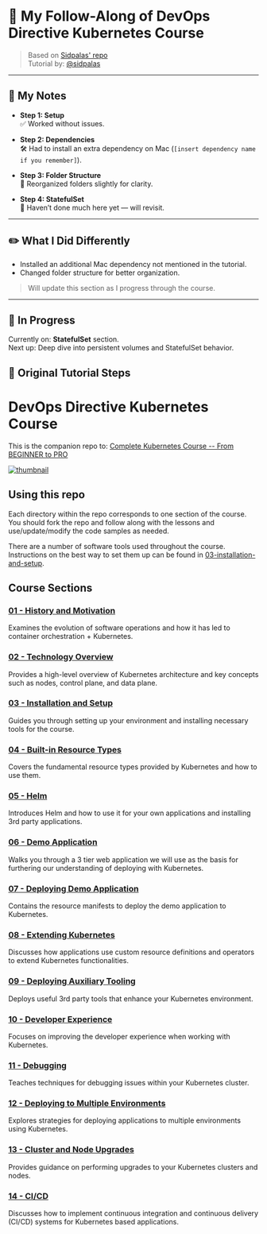 # 📘 My Follow-Along of DevOps Directive Kubernetes Course

> Based on [Sidpalas' repo](https://github.com/sidpalas/devops-directive-kubernetes-course)  
> Tutorial by: [@sidpalas](https://github.com/sidpalas)

---

## 🧠 My Notes

- **Step 1: Setup**  
  ✅ Worked without issues.

- **Step 2: Dependencies**  
  🛠️ Had to install an extra dependency on Mac (`[insert dependency name if you remember]`).

- **Step 3: Folder Structure**  
  📁 Reorganized folders slightly for clarity.

- **Step 4: StatefulSet**  
  🔄 Haven’t done much here yet — will revisit.

---

## ✏️ What I Did Differently

- Installed an additional Mac dependency not mentioned in the tutorial.
- Changed folder structure for better organization.

> Will update this section as I progress through the course.

---

## 🚧 In Progress

Currently on: **StatefulSet** section.  
Next up: Deep dive into persistent volumes and StatefulSet behavior.

## 📜 Original Tutorial Steps


# DevOps Directive Kubernetes Course

This is the companion repo to: [Complete Kubernetes Course -- From BEGINNER to PRO
](https://www.youtube.com/watch?v=2T86xAtR6Fo)

[![thumbnail](./readme-assets/thumbnail.jpg)](https://www.youtube.com/watch?v=2T86xAtR6Fo)

## Using this repo

Each directory within the repo corresponds to one section of the course. You should fork the repo and follow along with the lessons and use/update/modify the code samples as needed.

There are a number of software tools used throughout the course. Instructions on the best way to set them up can be found in [03-installation-and-setup](03-installation-and-setup/README.md).

## Course Sections

### [01 - History and Motivation](01-history-and-motivation/README.md)

Examines the evolution of software operations and how it has led to container orchestration + Kubernetes.

### [02 - Technology Overview](02-technology-overview/README.md)

Provides a high-level overview of Kubernetes architecture and key concepts such as nodes, control plane, and data plane.

### [03 - Installation and Setup](03-installation-and-setup/README.md)

Guides you through setting up your environment and installing necessary tools for the course.

### [04 - Built-in Resource Types](04-built-in-resource-types/README.md)

Covers the fundamental resource types provided by Kubernetes and how to use them.

### [05 - Helm](05-helm/README.md)

Introduces Helm and how to use it for your own applications and installing 3rd party applications.

### [06 - Demo Application](06-demo-application/README.md)

Walks you through a 3 tier web application we will use as the basis for furthering our understanding of deploying with Kubernetes.

### [07 - Deploying Demo Application](07-deploying-demo-application/README.md)

Contains the resource manifests to deploy the demo application to Kubernetes.

### [08 - Extending Kubernetes](08-extending-kubernetes/README.md)

Discusses how applications use custom resource definitions and operators to extend Kubernetes functionalities.

### [09 - Deploying Auxiliary Tooling](09-deploying-auxiliary-tooling/README.md)

Deploys useful 3rd party tools that enhance your Kubernetes environment.

### [10 - Developer Experience](10-developer-experience/README.md)

Focuses on improving the developer experience when working with Kubernetes.

### [11 - Debugging](11-debugging/README.md)

Teaches techniques for debugging issues within your Kubernetes cluster.

### [12 - Deploying to Multiple Environments](12-deploying-to-multiple-environments/README.md)

Explores strategies for deploying applications to multiple environments using Kubernetes.

### [13 - Cluster and Node Upgrades](13-cluster-and-node-upgrades/README.md)

Provides guidance on performing upgrades to your Kubernetes clusters and nodes.

### [14 - CI/CD](14-cicd/README.md)

Discusses how to implement continuous integration and continuous delivery (CI/CD) systems for Kubernetes based applications.
